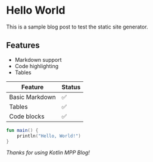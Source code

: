# Hello World

This is a sample blog post to test the static site generator.

## Features

- Markdown support
- Code highlighting
- Tables

| Feature | Status |
|---------|--------|
| Basic Markdown | ✅ |
| Tables | ✅ |
| Code blocks | ✅ |

```kotlin
fun main() {
    println("Hello, World!")
}
```

*Thanks for using Kotlin MPP Blog!*